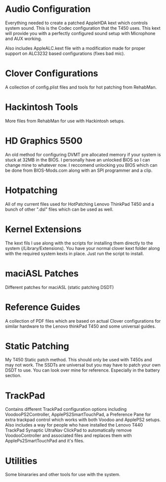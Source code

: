 # Audio Configuration

Everything needed to create a patched AppleHDA kext which controls system sound. This is the Codec configuration that the T450 uses. This kext will provide you with a perfectly configured sound setup with Microphone and AUX working.

Also includes AppleALC.kext file with a modification made for proper support on ALC3232 based configurations (fixes bad mic).

# Clover Configurations 

A collection of config.plist files and tools for hot patching from RehabMan.

# Hackintosh Tools

More files from RehabMan for use with Hackintosh setups.

# HD Graphics 5500 

An old method for configuring DVMT pre allocated memory if your system is stuck at 32MB in the BIOS. I personally have an unlocked BIOS so I can change mine to whatever now. I reccomend unlocking you BIOS which can be done from BIOS-Mods.com along with an SPI programmer and a clip.

# Hotpatching

All of my current files used for HotPatching Lenovo ThinkPad T450 and a bunch of other ".dsl" files which can be used as well. 

# Kernel Extensions 

The kext fils I use along with the scripts for installing them directly to the system (/Library/Extensions). You have your normal clover kext folder along with the required system kexts in place. Just run the script to install.

# maciASL Patches

Different patches for maciASL (static patching DSDT)

# Reference Guides

A collection of PDF files which are based on actual Clover configurations for similar hardware to the Lenovo thinkPad T450 and some universal guides.

# Static Patching

My T450 Static patch method. This should only be used with T450s and may not work. The SSDTs are universal but you may have to patch your own DSDT to use. You can look over mine for reference. Especially in the battery section.


# TrackPad

Contains different TrackPad configuration options including VoodooPS2Controller, ApplePS2SmartTouchPad, a Preference Pane for extra trackpad control which works with both Voodoo and ApplePS2 setups. Also includes a way for people who have installed the Lenovo T440 TrackPad Synaptic UltraNav ClickPad to automatically remove VoodooController and associated files and replaces them with ApplePs2SmartTouchPad and it's files.

# Utilities 

Some binararies and other tools for use with the system. 

